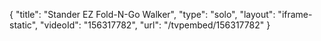 {
    "title": "Stander EZ Fold-N-Go Walker",
    "type": "solo",
    "layout": "iframe-static",
    "videoId": "156317782",
    "url": "\/tvpembed\/156317782"
}